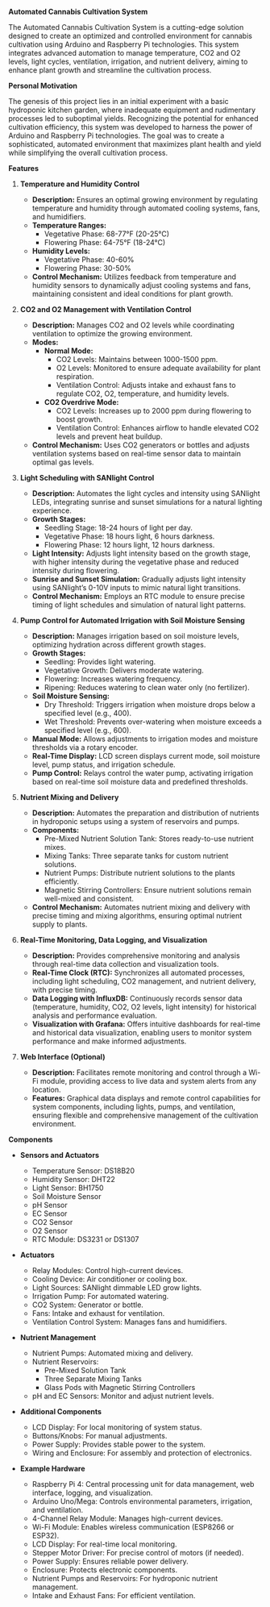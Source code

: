 **Automated Cannabis Cultivation System**

The Automated Cannabis Cultivation System is a cutting-edge solution designed to create an optimized and controlled environment for cannabis cultivation using Arduino and Raspberry Pi technologies. This system integrates advanced automation to manage temperature, CO2 and O2 levels, light cycles, ventilation, irrigation, and nutrient delivery, aiming to enhance plant growth and streamline the cultivation process.

**Personal Motivation**

The genesis of this project lies in an initial experiment with a basic hydroponic kitchen garden, where inadequate equipment and rudimentary processes led to suboptimal yields. Recognizing the potential for enhanced cultivation efficiency, this system was developed to harness the power of Arduino and Raspberry Pi technologies. The goal was to create a sophisticated, automated environment that maximizes plant health and yield while simplifying the overall cultivation process.

**Features**

1. **Temperature and Humidity Control**

    - **Description:** Ensures an optimal growing environment by regulating temperature and humidity through automated cooling systems, fans, and humidifiers.
    - **Temperature Ranges:**
        - Vegetative Phase: 68-77°F (20-25°C)
        - Flowering Phase: 64-75°F (18-24°C)
    - **Humidity Levels:**
        - Vegetative Phase: 40-60%
        - Flowering Phase: 30-50%
    - **Control Mechanism:** Utilizes feedback from temperature and humidity sensors to dynamically adjust cooling systems and fans, maintaining consistent and ideal conditions for plant growth.

2. **CO2 and O2 Management with Ventilation Control**

    - **Description:** Manages CO2 and O2 levels while coordinating ventilation to optimize the growing environment.
    - **Modes:**
        - **Normal Mode:**
            - CO2 Levels: Maintains between 1000-1500 ppm.
            - O2 Levels: Monitored to ensure adequate availability for plant respiration.
            - Ventilation Control: Adjusts intake and exhaust fans to regulate CO2, O2, temperature, and humidity levels.
        - **CO2 Overdrive Mode:**
            - CO2 Levels: Increases up to 2000 ppm during flowering to boost growth.
            - Ventilation Control: Enhances airflow to handle elevated CO2 levels and prevent heat buildup.
    - **Control Mechanism:** Uses CO2 generators or bottles and adjusts ventilation systems based on real-time sensor data to maintain optimal gas levels.

3. **Light Scheduling with SANlight Control**

    - **Description:** Automates the light cycles and intensity using SANlight LEDs, integrating sunrise and sunset simulations for a natural lighting experience.
    - **Growth Stages:**
        - Seedling Stage: 18-24 hours of light per day.
        - Vegetative Phase: 18 hours light, 6 hours darkness.
        - Flowering Phase: 12 hours light, 12 hours darkness.
    - **Light Intensity:** Adjusts light intensity based on the growth stage, with higher intensity during the vegetative phase and reduced intensity during flowering.
    - **Sunrise and Sunset Simulation:** Gradually adjusts light intensity using SANlight’s 0-10V inputs to mimic natural light transitions.
    - **Control Mechanism:** Employs an RTC module to ensure precise timing of light schedules and simulation of natural light patterns.

4. **Pump Control for Automated Irrigation with Soil Moisture Sensing**

    - **Description:** Manages irrigation based on soil moisture levels, optimizing hydration across different growth stages.
    - **Growth Stages:**
        - Seedling: Provides light watering.
        - Vegetative Growth: Delivers moderate watering.
        - Flowering: Increases watering frequency.
        - Ripening: Reduces watering to clean water only (no fertilizer).
    - **Soil Moisture Sensing:**
        - Dry Threshold: Triggers irrigation when moisture drops below a specified level (e.g., 400).
        - Wet Threshold: Prevents over-watering when moisture exceeds a specified level (e.g., 600).
    - **Manual Mode:** Allows adjustments to irrigation modes and moisture thresholds via a rotary encoder.
    - **Real-Time Display:** LCD screen displays current mode, soil moisture level, pump status, and irrigation schedule.
    - **Pump Control:** Relays control the water pump, activating irrigation based on real-time soil moisture data and predefined thresholds.

5. **Nutrient Mixing and Delivery**

    - **Description:** Automates the preparation and distribution of nutrients in hydroponic setups using a system of reservoirs and pumps.
    - **Components:**
        - Pre-Mixed Nutrient Solution Tank: Stores ready-to-use nutrient mixes.
        - Mixing Tanks: Three separate tanks for custom nutrient solutions.
        - Nutrient Pumps: Distribute nutrient solutions to the plants efficiently.
        - Magnetic Stirring Controllers: Ensure nutrient solutions remain well-mixed and consistent.
    - **Control Mechanism:** Automates nutrient mixing and delivery with precise timing and mixing algorithms, ensuring optimal nutrient supply to plants.

6. **Real-Time Monitoring, Data Logging, and Visualization**

    - **Description:** Provides comprehensive monitoring and analysis through real-time data collection and visualization tools.
    - **Real-Time Clock (RTC):** Synchronizes all automated processes, including light scheduling, CO2 management, and nutrient delivery, with precise timing.
    - **Data Logging with InfluxDB:** Continuously records sensor data (temperature, humidity, CO2, O2 levels, light intensity) for historical analysis and performance evaluation.
    - **Visualization with Grafana:** Offers intuitive dashboards for real-time and historical data visualization, enabling users to monitor system performance and make informed adjustments.

7. **Web Interface (Optional)**

    - **Description:** Facilitates remote monitoring and control through a Wi-Fi module, providing access to live data and system alerts from any location.
    - **Features:** Graphical data displays and remote control capabilities for system components, including lights, pumps, and ventilation, ensuring flexible and comprehensive management of the cultivation environment.

**Components**

- **Sensors and Actuators**
    - Temperature Sensor: DS18B20
    - Humidity Sensor: DHT22
    - Light Sensor: BH1750
    - Soil Moisture Sensor
    - pH Sensor
    - EC Sensor
    - CO2 Sensor
    - O2 Sensor
    - RTC Module: DS3231 or DS1307

- **Actuators**
    - Relay Modules: Control high-current devices.
    - Cooling Device: Air conditioner or cooling box.
    - Light Sources: SANlight dimmable LED grow lights.
    - Irrigation Pump: For automated watering.
    - CO2 System: Generator or bottle.
    - Fans: Intake and exhaust for ventilation.
    - Ventilation Control System: Manages fans and humidifiers.

- **Nutrient Management**
    - Nutrient Pumps: Automated mixing and delivery.
    - Nutrient Reservoirs:
        - Pre-Mixed Solution Tank
        - Three Separate Mixing Tanks
        - Glass Pods with Magnetic Stirring Controllers
    - pH and EC Sensors: Monitor and adjust nutrient levels.

- **Additional Components**
    - LCD Display: For local monitoring of system status.
    - Buttons/Knobs: For manual adjustments.
    - Power Supply: Provides stable power to the system.
    - Wiring and Enclosure: For assembly and protection of electronics.

- **Example Hardware**
    - Raspberry Pi 4: Central processing unit for data management, web interface, logging, and visualization.
    - Arduino Uno/Mega: Controls environmental parameters, irrigation, and ventilation.
    - 4-Channel Relay Module: Manages high-current devices.
    - Wi-Fi Module: Enables wireless communication (ESP8266 or ESP32).
    - LCD Display: For real-time local monitoring.
    - Stepper Motor Driver: For precise control of motors (if needed).
    - Power Supply: Ensures reliable power delivery.
    - Enclosure: Protects electronic components.
    - Nutrient Pumps and Reservoirs: For hydroponic nutrient management.
    - Intake and Exhaust Fans: For efficient ventilation.
